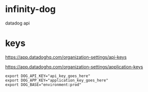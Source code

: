 # infinity-dog
datadog api

# keys

https://app.datadoghq.com/organization-settings/api-keys

https://app.datadoghq.com/organization-settings/application-keys

```
export DOG_API_KEY="api_key_goes_here"
export DOG_APP_KEY="application_key_goes_here"
export DOG_BASE="environment:prod"
```


